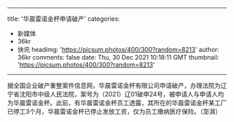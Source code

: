 
---
title: '华晨雷诺金杯申请破产'
categories: 
 - 新媒体
 - 36kr
 - 快讯
headimg: 'https://picsum.photos/400/300?random=8213'
author: 36kr
comments: false
date: Thu, 30 Dec 2021 10:18:11 GMT
thumbnail: 'https://picsum.photos/400/300?random=8213'
---

<div>   
据全国企业破产重整案件信息网，华晨雷诺金杯有限公司申请破产，办理法院为辽宁省沈阳市中级人民法院，案号为（2021）辽01破申24号，被申请人与申请人均为华晨雷诺金杯。此前，有华晨雷诺金杯员工透露，其所在的华晨雷诺金杯某工厂已停工3个月，华晨雷诺金杯已停止发放工资，仅为员工缴纳医疗保险。（澎湃）  
</div>
            